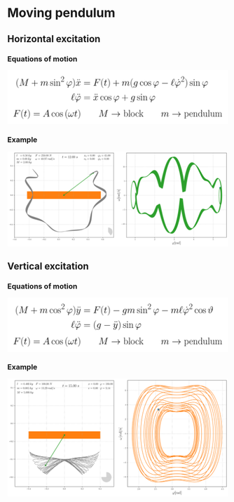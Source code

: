 # Moving pendulum

## Horizontal excitation
### Equations of motion

![ode](./ode_horizontal.png)

### Example
![example](./pendulum_horizontal.svg)


## Vertical excitation
### Equations of motion

![ode](./ode_vertical.png)

### Example
![example](./pendulum_vertical.svg)
